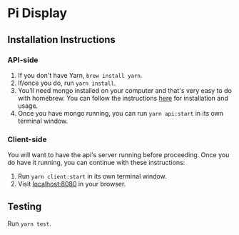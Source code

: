 # Pi Display

## Installation Instructions

### API-side

1. If you don't have Yarn, `brew install yarn`.
1. If/once you do, run `yarn install`.
1. You'll need mongo installed on your computer and that's very easy to do with homebrew. You can follow the instructions [here](https://treehouse.github.io/installation-guides/mac/mongo-mac.html) for installation and usage.
1. Once you have mongo running, you can run `yarn api:start` in its own terminal window.

### Client-side

You will want to have the api's server running before proceeding. Once you do have it running, you can continue with these instructions:

1. Run `yarn client:start` in its own terminal window.
1. Visit [localhost:8080](http://localhost:8080) in your browser.

## Testing

Run `yarn test`.
